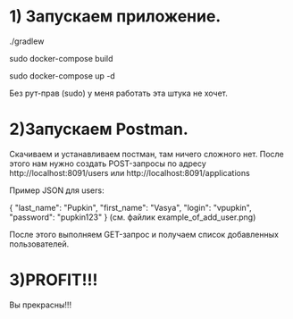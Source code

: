 <h1>1) Запускаем приложение.</h1>
./gradlew

sudo docker-compose build

sudo docker-compose up -d

Без рут-прав (sudo) у меня работать эта штука не хочет.

<h1>2)Запускаем Postman.</h1>
Скачиваем и устанавливаем постман, там ничего сложного нет. После этого нам нужно создать POST-запросы
по адресу http://localhost:8091/users или http://localhost:8091/applications

Пример JSON для users:

{
    "last_name": "Pupkin",
    "first_name": "Vasya",
    "login": "vpupkin",
    "password": "pupkin123"
}
(см. файлик example_of_add_user.png)

После этого выполняем GET-запрос и получаем список добавленных пользователей.

<h1>3)PROFIT!!!</h1>
Вы прекрасны!!!